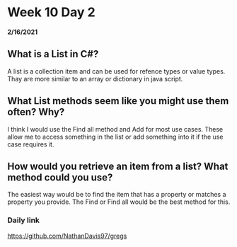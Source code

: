 # Week 10 Day 2
__2/16/2021__

## What is a List in C#?

A list is a collection item and can be used for refence types or value types. Thay are more similar to an array or dictionary in java script.

## What List methods seem like you might use them often? Why?

I think I would use the Find all method and Add for most use cases. These allow me to access something in the list or add something into it if the use case requires it.

## How would you retrieve an item from a list? What method could you use?

The easiest way would be to find the item that has a property or matches a property you provide. The Find or Find all would be the best method for this.

### Daily link
https://github.com/NathanDavis97/gregs